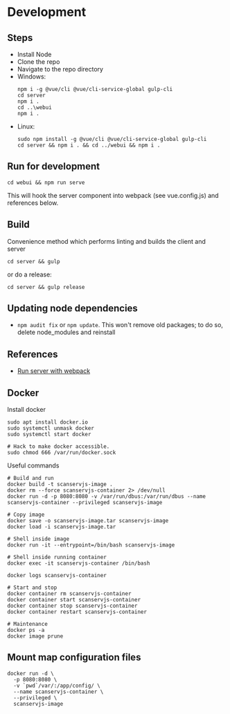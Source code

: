 # Development

## Steps

* Install Node
* Clone the repo
* Navigate to the repo directory
* Windows:
  ```
  npm i -g @vue/cli @vue/cli-service-global gulp-cli
  cd server
  npm i .
  cd ..\webui
  npm i .
  ```
* Linux:
  ```
  sudo npm install -g @vue/cli @vue/cli-service-global gulp-cli
  cd server && npm i . && cd ../webui && npm i .
  ```

## Run for development
```
cd webui && npm run serve
```

This will hook the server component into webpack (see vue.config.js) and
references below.

## Build

Convenience method which performs linting and builds the client and server
```
cd server && gulp
```

or do a release:
```
cd server && gulp release
```

## Updating node dependencies
* `npm audit fix` or `npm update`. This won't remove old packages; to do so,
  delete node_modules and reinstall

## References
* [Run server with webpack](https://dennisreimann.de/articles/vue-cli-serve-express.html)

## Docker

Install docker
```
sudo apt install docker.io
sudo systemctl unmask docker
sudo systemctl start docker

# Hack to make docker accessible.
sudo chmod 666 /var/run/docker.sock
```

Useful commands
```console
# Build and run
docker build -t scanservjs-image .
docker rm --force scanservjs-container 2> /dev/null
docker run -d -p 8080:8080 -v /var/run/dbus:/var/run/dbus --name scanservjs-container --privileged scanservjs-image

# Copy image
docker save -o scanservjs-image.tar scanservjs-image
docker load -i scanservjs-image.tar

# Shell inside image
docker run -it --entrypoint=/bin/bash scanservjs-image

# Shell inside running container
docker exec -it scanservjs-container /bin/bash

docker logs scanservjs-container

# Start and stop
docker container rm scanservjs-container
docker container start scanservjs-container
docker container stop scanservjs-container
docker container restart scanservjs-container

# Maintenance
docker ps -a
docker image prune
```

## Mount map configuration files
```
docker run -d \
  -p 8080:8080 \
  -v `pwd`/var/:/app/config/ \
  --name scanservjs-container \
  --privileged \
  scanservjs-image
```